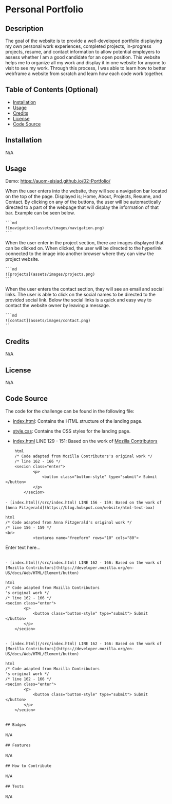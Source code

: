 # Personal Portfolio

## Description

The goal of the website is to provide a well-developed portfolio displaying my own personal work experiences, completed projects, in-progress projects, resume, and contact information to allow potential employers to assess whether I am a good candidate for an open position. This website helps me to organize all my work and display it in one website for anyone to visit to see my work. Through this process, I was able to learn how to better webframe a website from scratch and learn how each code work together.

## Table of Contents (Optional)

- [Installation](#installation)
- [Usage](#usage)
- [Credits](#credits)
- [License](#license)
- [Code Source](#code-source)

## Installation

N/A

## Usage

Demo: https://auom-eisiad.github.io/02-Portfolio/

When the user enters into the website, they will see a navigation bar located on the top of the page. Displayed is; Home, About, Projects, Resume, and Contact. By clicking on any of the buttons, the user will be automactically directed to a part of the webpage that will display the information of that bar. Example can be seen below.

    ```md
    ![navigation](assets/images/navigation.png)
    ```
    

When the user enter in the project section, there are images displayed that can be clicked on. When clicked, the user will be directed to the hyperlink connected to the image into another browser where they can view the project website.

    ```md
    ![projects](assets/images/projects.png)
    ```

When the user enters the contact section, they will see an email and social links. The user is able to click on the social names to be directed to the provided social link. Below the social links is a quick and easy way to contact the website owner by leaving a message. 

    ```md
    ![contact](assets/images/contact.png)
    ``

## Credits

N/A

## License

N/A

## Code Source

The code for the challenge can be found in the following file:

- [index.html](/src/index.html): Contains the HTML structure of the landing page.

- [style.css](/src/style.css): Contains the CSS styles for the landing page.

- [index.html](/src/index.html) LINE 129 - 151: Based on the work of [Mozilla Contributors](https://developer.mozilla.org/en-US/docs/Learn/Forms/How_to_structure_a_web_form)

```
    html
    /* Code adapted from Mozilla Contributors's original work */
    /* line 162 - 166 */
    <secion class="enter">
            <p>
                <button class="button-style" type="submit"> Submit </button>
            </p>
        </secion>

- [index.html](/src/index.html) LINE 156 - 159: Based on the work of [Anna Fitzgerald](https://blog.hubspot.com/website/html-text-box)

```
    html
    /* Code adapted from Anna Fitzgerald's original work */
    /* line 156 - 159 */
    <br>
                <textarea name="freeform" rows="10" cols="80">
Enter text here...
                </textarea>
```

- [index.html](/src/index.html) LINE 162 - 166: Based on the work of [Mozilla Contributors](https://developer.mozilla.org/en-US/docs/Web/HTML/Element/button)

```
    html
    /* Code adapted from Mozilla Contributors
    's original work */
    /* line 162 - 166 */
    <secion class="enter">
            <p>
                <button class="button-style" type="submit"> Submit </button>
            </p>
        </secion>
```

- [index.html](/src/index.html) LINE 162 - 166: Based on the work of [Mozilla Contributors](https://developer.mozilla.org/en-US/docs/Web/HTML/Element/button)

```
    html
    /* Code adapted from Mozilla Contributors
    's original work */
    /* line 162 - 166 */
    <secion class="enter">
            <p>
                <button class="button-style" type="submit"> Submit </button>
            </p>
        </secion>
```

## Badges

N/A

## Features

N/A

## How to Contribute

N/A

## Tests

N/A